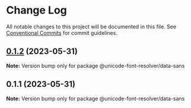 # Change Log

All notable changes to this project will be documented in this file.
See [Conventional Commits](https://conventionalcommits.org) for commit guidelines.

## [0.1.2](https://github.com/lojjic/unicode-font-resolver/compare/@unicode-font-resolver/data-sans@0.1.1...@unicode-font-resolver/data-sans@0.1.2) (2023-05-31)

**Note:** Version bump only for package @unicode-font-resolver/data-sans

## 0.1.1 (2023-05-31)

**Note:** Version bump only for package @unicode-font-resolver/data-sans
